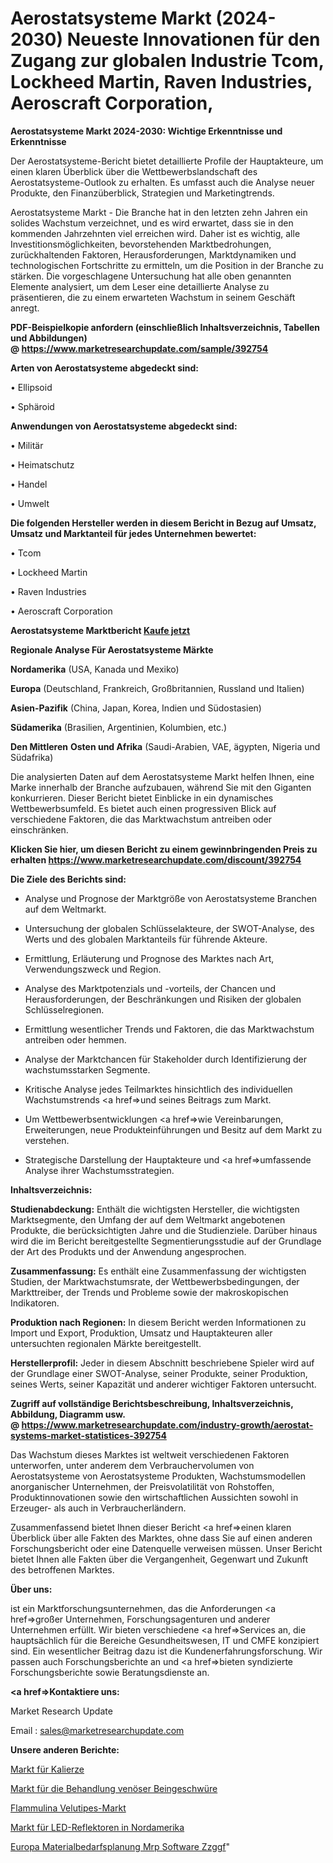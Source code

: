 # Aerostatsysteme Markt (2024-2030) Neueste Innovationen für den Zugang zur globalen Industrie Tcom, Lockheed Martin, Raven Industries, Aeroscraft Corporation, 

<strong>Aerostatsysteme Markt 2024-2030: Wichtige Erkenntnisse und Erkenntnisse</strong>

Der Aerostatsysteme-Bericht bietet detaillierte Profile der Hauptakteure, um einen klaren Überblick über die Wettbewerbslandschaft des Aerostatsysteme-Outlook zu erhalten. Es umfasst auch die Analyse neuer Produkte, den Finanzüberblick, Strategien und Marketingtrends.

Aerostatsysteme Markt - Die Branche hat in den letzten zehn Jahren ein solides Wachstum verzeichnet, und es wird erwartet, dass sie in den kommenden Jahrzehnten viel erreichen wird. Daher ist es wichtig, alle Investitionsmöglichkeiten, bevorstehenden Marktbedrohungen, zurückhaltenden Faktoren, Herausforderungen, Marktdynamiken und technologischen Fortschritte zu ermitteln, um die Position in der Branche zu stärken. Die vorgeschlagene Untersuchung hat alle oben genannten Elemente analysiert, um dem Leser eine detaillierte Analyse zu präsentieren, die zu einem erwarteten Wachstum in seinem Geschäft anregt.

<strong><b>PDF-Beispielkopie anfordern (einschließlich Inhaltsverzeichnis, Tabellen und Abbildungen) @ </b></strong><strong><a href=https://www.marketresearchupdate.com/sample/392754><strong>https://www.marketresearchupdate.com/sample/392754</u></a></strong></strong>

<strong>Arten von Aerostatsysteme abgedeckt sind:</strong>

• Ellipsoid

• Sphäroid

<strong>Anwendungen von Aerostatsysteme abgedeckt sind:</strong>

• Militär

• Heimatschutz

• Handel

• Umwelt

<strong>Die folgenden Hersteller werden in diesem Bericht in Bezug auf Umsatz, Umsatz und Marktanteil für jedes Unternehmen bewertet:</strong>

• Tcom

• Lockheed Martin

• Raven Industries

• Aeroscraft Corporation

<strong>Aerostatsysteme Marktbericht <a href=https://www.marketresearchupdate.com/buynow/392754>Kaufe jetzt</a></strong>

<strong>Regionale Analyse Für Aerostatsysteme Märkte</strong>

<strong>Nordamerika</strong> (USA, Kanada und Mexiko)

<strong>Europa</strong> (Deutschland, Frankreich, Großbritannien, Russland und Italien)

<strong>Asien-Pazifik</strong> (China, Japan, Korea, Indien und Südostasien)

<strong>Südamerika</strong> (Brasilien, Argentinien, Kolumbien, etc.)

<strong>Den Mittleren</strong> <strong>Osten und Afrika</strong> (Saudi-Arabien, VAE, ägypten, Nigeria und Südafrika)

Die analysierten Daten auf dem Aerostatsysteme Markt helfen Ihnen, eine Marke innerhalb der Branche aufzubauen, während Sie mit den Giganten konkurrieren. Dieser Bericht bietet Einblicke in ein dynamisches Wettbewerbsumfeld. Es bietet auch einen progressiven Blick auf verschiedene Faktoren, die das Marktwachstum antreiben oder einschränken.

<strong>Klicken Sie hier, um diesen Bericht zu einem gewinnbringenden Preis zu erhalten
</strong><strong><a href=https://www.marketresearchupdate.com/discount/392754>https://www.marketresearchupdate.com/discount/392754</b></u></strong></a>

<strong>Die Ziele des Berichts sind:</strong>

- Analyse und Prognose der Marktgröße von Aerostatsysteme Branchen auf dem Weltmarkt.

- Untersuchung der globalen Schlüsselakteure, der SWOT-Analyse, des Werts und des globalen Marktanteils für führende Akteure.

- Ermittlung, Erläuterung und Prognose des Marktes nach Art, Verwendungszweck und Region.

- Analyse des Marktpotenzials und -vorteils, der Chancen und Herausforderungen, der Beschränkungen und Risiken der globalen Schlüsselregionen.

- Ermittlung wesentlicher Trends und Faktoren, die das Marktwachstum antreiben oder hemmen.

- Analyse der Marktchancen für Stakeholder durch Identifizierung der wachstumsstarken Segmente.

- Kritische Analyse jedes Teilmarktes hinsichtlich des individuellen Wachstumstrends <a href=>und</a> seines Beitrags zum Markt.

- Um Wettbewerbsentwicklungen <a href=>wie</a> Vereinbarungen, Erweiterungen, neue Produkteinführungen und Besitz auf dem Markt zu verstehen.

- Strategische Darstellung der Hauptakteure und <a href=>umfas</a>sende Analyse ihrer Wachstumsstrategien.

<strong>Inhaltsverzeichnis:</strong>

<strong>Studienabdeckung:</strong> Enthält die wichtigsten Hersteller, die wichtigsten Marktsegmente, den Umfang der auf dem Weltmarkt angebotenen Produkte, die berücksichtigten Jahre und die Studienziele. Darüber hinaus wird die im Bericht bereitgestellte Segmentierungsstudie auf der Grundlage der Art des Produkts und der Anwendung angesprochen.

<strong>Zusammenfassung:</strong> Es enthält eine Zusammenfassung der wichtigsten Studien, der Marktwachstumsrate, der Wettbewerbsbedingungen, der Markttreiber, der Trends und Probleme sowie der makroskopischen Indikatoren.

<strong>Produktion nach Regionen:</strong> In diesem Bericht werden Informationen zu Import und Export, Produktion, Umsatz und Hauptakteuren aller untersuchten regionalen Märkte bereitgestellt.

<strong>Herstellerprofil:</strong> Jeder in diesem Abschnitt beschriebene Spieler wird auf der Grundlage einer SWOT-Analyse, seiner Produkte, seiner Produktion, seines Werts, seiner Kapazität und anderer wichtiger Faktoren untersucht.

<strong><b>Zugriff auf vollständige Berichtsbeschreibung, Inhaltsverzeichnis, Abbildung, Diagramm usw. @ </b></strong><strong><a href=https://www.marketresearchupdate.com/industry-growth/aerostat-systems-market-statistices-392754>https://www.marketresearchupdate.com/industry-growth/aerostat-systems-market-statistices-392754</a></strong>

Das Wachstum dieses Marktes ist weltweit verschiedenen Faktoren unterworfen, unter anderem dem Verbrauchervolumen von Aerostatsysteme von Aerostatsysteme Produkten, Wachstumsmodellen anorganischer Unternehmen, der Preisvolatilität von Rohstoffen, Produktinnovationen sowie den wirtschaftlichen Aussichten sowohl in Erzeuger- als auch in Verbraucherländern.

Zusammenfassend bietet Ihnen dieser Bericht <a href=>einen</a> klaren Überblick über alle Fakten des Marktes, ohne dass Sie auf einen anderen Forschungsbericht oder eine Datenquelle verweisen müssen. Unser Bericht bietet Ihnen alle Fakten über die Vergangenheit, Gegenwart und Zukunft des betroffenen Marktes.

<strong>Über uns:</strong>

 ist ein Marktforschungsunternehmen, das die Anforderungen <a href=>großer</a> Unternehmen, Forschungsagenturen und anderer Unternehmen erfüllt. Wir bieten verschiedene <a href=>Services</a> an, die hauptsächlich für die Bereiche Gesundheitswesen, IT und CMFE konzipiert sind. Ein wesentlicher Beitrag dazu ist die Kundenerfahrungsforschung. Wir passen auch Forschungsberichte an und <a href=>bieten</a> syndizierte Forschungsberichte sowie Beratungsdienste an.

<strong><a href=>Kontaktiere uns:</a></strong>

Market Research Update

Email : sales@marketresearchupdate.com

<strong>Unsere anderen Berichte:</strong>

<a href=https://www.linkedin.com/pulse/potash-ores-market-size-historical-growth-analysis>Markt für Kalierze</a>

<a href=https://www.linkedin.com/pulse/venous-leg-ulcers-treatment-market-report-2023-top-company>Markt für die Behandlung venöser Beingeschwüre</a>

<a href=https://www.linkedin.com/pulse/flammulina-velutipes-market-research-report-reveals>Flammulina Velutipes-Markt</a>

<a href=https://www.linkedin.com/pulse/north-america-led-reflectors-market>Markt für LED-Reflektoren in Nordamerika</a>

<a href=https://www.linkedin.com/pulse/europe-material-requirements-planning-mrp-software-zzggf/>Europa Materialbedarfsplanung Mrp Software Zzggf</a>"
